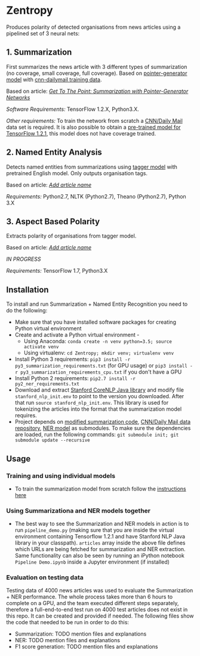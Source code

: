 # Zentropy

Produces polarity of detected organisations from news articles using a pipelined set of 3 neural nets:

## 1. Summarization

First summarizes the news article with 3 different types of summarization (no coverage, small coverage, full coverage). Based on [pointer-generator model](https://github.com/becxer/pointer-generator/) with [cnn-dailymail training data](https://github.com/becxer/cnn-dailymail/).  

Based on article: *[Get To The Point: Summarization with Pointer-Generator Networks](https://arxiv.org/abs/1704.04368)*

*Software Requirements:* TensorFlow 1.2.X, Python3.X.  

*Other requirements:* To train the network from scratch a [CNN/Daily Mail](https://github.com/becxer/cnn-dailymail/) data set is required. It is also possible to obtain a [pre-trained model for TensorFlow 1.2.1](https://drive.google.com/file/d/0B7pQmm-OfDv7ZUhHZm9ZWEZidDg/view), this model does not have coverage trained.

## 2. Named Entity Analysis

Detects named entities from summarizations using [tagger model](https://github.com/glample/tagger) with pretrained English model. Only outputs organisation tags.

Based on article: *[Add article name]()*

*Requirements:* Python2.7, NLTK (Python2.7), Theano (Python2.7), Python 3.X

## 3. Aspect Based Polarity

Extracts polarity of organisations from tagger model.

Based on article: *[Add article name]()*

_IN PROGRESS_

*Requirements:* TensorFlow 1.7, Python3.X

## Installation

To install and run Summarization + Named Entity Recognition you need to do the following:

* Make sure that you have installed software packages for creating Python virtual environment
* Create and activate a Python virtual environment -
	* Using Anaconda: `conda create -n venv python=3.5; source activate venv`
	* Using virtualenv: `cd Zentropy; mkdir venv; virtualenv venv`
* Install Python 3 requirements: `pip3 install -r py3_summarization_requirements.txt` (for GPU usage) or `pip3 install -r py3_summarization_requirements_cpu.txt` if you don't have a GPU
* Install Python 2 requirements: `pip2.7 install -r py2_ner_requirements.txt`
* Download and extract [Stanford CoreNLP Java library](http://nlp.stanford.edu/software/stanford-corenlp-full-2018-02-27.zip) and modify file `stanford_nlp_init.env` to point to the version you downloaded. After that run `source stanford_nlp_init.env`. This library is used for tokenizing the articles into the format that the summarization model requires.
* Project depends on [modified summarization code](https://github.com/arpol/pointer-generator), [CNN/Daily Mail data repository](https://github.com/becxer/cnn-dailymail), [NER model](https://github.com/glample/tagger/) as submodules. To make sure the dependencies are loaded, run the following commands: `git submodule init; git submodule update --recursive`

## Usage

### Training and using individual models

* To train the summarization model from scratch follow the [instructions here](https://github.com/becxer/pointer-generator/)

### Using Summarizationa and NER models together

* The best way to see the Summarization and NER models in action is to run `pipeline_demo.py` (making sure that you are inside the virtual environment containing Tensorflow 1.2.1 and have Stanford NLP Java library in your classpath). `articles` array inside the above file defines which URLs are being fetched for summarization and NER extraction. Same functionality can also be seen by running an iPython notebook `Pipeline Demo.ipynb` inside a Jupyter environment (if installed)

### Evaluation on testing data

Testing data of 4000 news articles was used to evaluate the Summarization + NER performance. The whole process takes more than 6 hours to complete on a GPU, and the team executed different steps separately, therefore a full-end-to-end test run on 4000 test articles does not exist in this repo. It can be created and provided if needed. The following files show the code that needed to be run in order to do this:

* Summarization: TODO mention files and explanations
* NER: TODO mention files and explanations
* F1 score generation: TODO mention files and explanations

